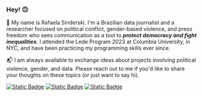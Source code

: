 ### Hey! 🙃

💬 My name is Rafaela Sinderski. I'm a Brazilian data journalist and a researcher focused on political conflict, gender-based violence, and press freedom who sees communication as a tool to ***protect democracy and fight inequalities***. I attended the Lede Program 2023 at Columbia University, in NYC, and have been practicing my programming skills ever since.

📬 I am always available to exchange ideas about projects involving political violence, gender, and data. Please reach out to me if you'd like to share your thoughts on these topics (or just want to say hi).

[![Static Badge](https://img.shields.io/badge/website-green?style=for-the-badge&color=%2368B26F)](https://www.rafaelasinderski.com.br/)
[![Static Badge](https://img.shields.io/badge/twitter-green?style=for-the-badge&logo=twitter&logoColor=white&color=%2368B26F)](https://twitter.com/sinderskir)
[![Static Badge](https://img.shields.io/badge/linkedin-green?style=for-the-badge&logo=linkedin&logoColor=white&color=%2368B26F)](https://www.linkedin.com/in/rafaelasinderski/)


